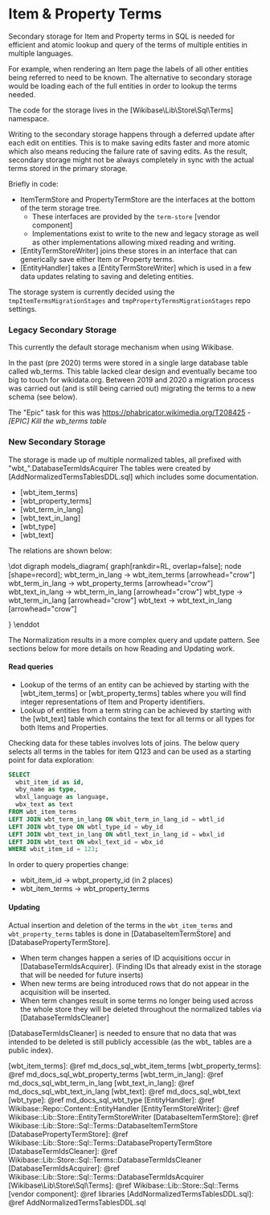 # Item & Property Terms

Secondary storage for Item and Property terms in SQL is needed for efficient and atomic lookup and query of the terms of multiple entities in multiple languages.

For example, when rendering an Item page the labels of all other entities being referred to need to be known.
The alternative to secondary storage would be loading each of the full entities in order to lookup the terms needed.

The code for the storage lives in the [Wikibase\Lib\Store\Sql\Terms] namespace.

Writing to the secondary storage happens through a deferred update after each edit on entities. This is to make saving edits faster and more atomic which also means reducing the failure rate of saving edits. As the result, secondary storage might not be always completely in sync with the actual terms stored in the primary storage.
 
Briefly in code:
 - ItemTermStore and PropertyTermStore are the interfaces at the bottom of the term storage tree.
   - These interfaces are provided by the `term-store` [vendor component]
   - Implementations exist to write to the new and legacy storage as well as other implementations allowing mixed reading and writing.
 - [EntityTermStoreWriter] joins these stores in an interface that can generically save either Item or Property terms.
 - [EntityHandler] takes a [EntityTermStoreWriter] which is used in a few data updates relating to saving and deleting entities.

The storage system is currently decided using the `tmpItemTermsMigrationStages` and `tmpPropertyTermsMigrationStages` repo settings.

### Legacy Secondary Storage

This currently the default storage mechanism when using Wikibase.

In the past (pre 2020) terms were stored in a single large database table called wb_terms.
This table lacked clear design and eventually became too big to touch for wikidata.org.
Between 2019 and 2020 a migration process was carried out (and is still being carried out) migrating the terms to a new schema (see below).

The "Epic" task for this was https://phabricator.wikimedia.org/T208425 - *[EPIC] Kill the wb_terms table*

### New Secondary Storage

The storage is made up of multiple normalized tables, all prefixed with "wbt_".DatabaseTermIdsAcquirer
The tables were created by [AddNormalizedTermsTablesDDL.sql] which includes some documentation.

* [wbt_item_terms]
* [wbt_property_terms]
* [wbt_term_in_lang]
* [wbt_text_in_lang]
* [wbt_type]
* [wbt_text]

The relations are shown below:

\dot
digraph models_diagram{
    graph[rankdir=RL, overlap=false];
    node [shape=record];
  wbt_term_in_lang -> wbt_item_terms [arrowhead="crow"]
  wbt_term_in_lang -> wbt_property_terms [arrowhead="crow"]
  wbt_text_in_lang -> wbt_term_in_lang [arrowhead="crow"]
  wbt_type -> wbt_term_in_lang [arrowhead="crow"]
  wbt_text -> wbt_text_in_lang [arrowhead="crow"]

}
\enddot

The Normalization results in a more complex query and update pattern.
See sections below for more details on how Reading and Updating work.

#### Read queries

* Lookup of the terms of an entity can be achieved by starting with the [wbt_item_terms] or [wbt_property_terms] tables where you will find integer representations of Item and Property identifiers.
* Lookup of entities from a term string can be achieved by starting with the [wbt_text] table which contains the text for all terms or all types for both Items and Properties.

Checking data for these tables involves lots of joins.
The below query selects all terms in the tables for item Q123 and can be used as a starting point for data exploration:

```sql
SELECT
  wbit_item_id as id,
  wby_name as type,
  wbxl_language as language,
  wbx_text as text
FROM wbt_item_terms
LEFT JOIN wbt_term_in_lang ON wbit_term_in_lang_id = wbtl_id
LEFT JOIN wbt_type ON wbtl_type_id = wby_id
LEFT JOIN wbt_text_in_lang ON wbtl_text_in_lang_id = wbxl_id
LEFT JOIN wbt_text ON wbxl_text_id = wbx_id
WHERE wbit_item_id = 123;
```

In order to query properties change:
 - wbit_item_id -> wbpt_property_id (in 2 places)
 - wbt_item_terms -> wbt_property_terms

#### Updating

Actual insertion and deletion of the terms in the `wbt_item_terms` and `wbt_property_terms` tables is done in [DatabaseItemTermStore] and [DatabasePropertyTermStore].

 - When term changes happen a series of ID acquisitions occur in [DatabaseTermIdsAcquirer]. (Finding IDs that already exist in the storage that will be needed for future inserts)
 - When new terms are being introduced rows that do not appear in the acquisition will be inserted.
 - When term changes result in some terms no longer being used across the whole store they will be deleted throughout the normalized tables via [DatabaseTermIdsCleaner]

[DatabaseTermIdsCleaner] is needed to ensure that no data that was intended to be deleted is still publicly accessible (as the wbt_ tables are a public index).

[wbt_item_terms]: @ref md_docs_sql_wbt_item_terms
[wbt_property_terms]: @ref md_docs_sql_wbt_property_terms
[wbt_term_in_lang]: @ref md_docs_sql_wbt_term_in_lang
[wbt_text_in_lang]: @ref md_docs_sql_wbt_text_in_lang
[wbt_text]: @ref md_docs_sql_wbt_text
[wbt_type]: @ref md_docs_sql_wbt_type
[EntityHandler]: @ref Wikibase::Repo::Content::EntityHandler
[EntityTermStoreWriter]: @ref Wikibase::Lib::Store::EntityTermStoreWriter
[DatabaseItemTermStore]: @ref Wikibase::Lib::Store::Sql::Terms::DatabaseItemTermStore
[DatabasePropertyTermStore]: @ref Wikibase::Lib::Store::Sql::Terms::DatabasePropertyTermStore
[DatabaseTermIdsCleaner]: @ref Wikibase::Lib::Store::Sql::Terms::DatabaseTermIdsCleaner
[DatabaseTermIdsAcquirer]: @ref Wikibase::Lib::Store::Sql::Terms::DatabaseTermIdsAcquirer
[Wikibase\Lib\Store\Sql\Terms]: @ref Wikibase::Lib::Store::Sql::Terms
[vendor component]: @ref libraries
[AddNormalizedTermsTablesDDL.sql]: @ref AddNormalizedTermsTablesDDL.sql
